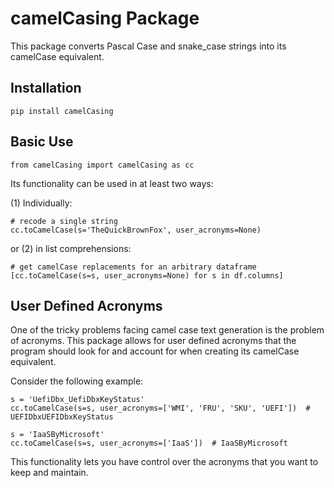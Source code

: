 # camelCasing Package

This package converts Pascal Case and snake_case strings into its camelCase
equivalent.


## Installation


```
pip install camelCasing
```


## Basic Use

```
from camelCasing import camelCasing as cc
```

Its functionality can be used in at least two ways:


(1) Individually:

```
# recode a single string
cc.toCamelCase(s='TheQuickBrownFox', user_acronyms=None)
```

or (2) in list comprehensions:

```
# get camelCase replacements for an arbitrary dataframe
[cc.toCamelCase(s=s, user_acronyms=None) for s in df.columns]
```

## User Defined Acronyms

One of the tricky problems facing camel case text generation is the problem
of acronyms. This package allows for user defined acronyms that the program
should look for and account for when creating its camelCase equivalent.

Consider the following example:

```
s = 'UefiDbx_UefiDbxKeyStatus'
cc.toCamelCase(s=s, user_acronyms=['WMI', 'FRU', 'SKU', 'UEFI'])  # UEFIDbxUEFIDbxKeyStatus

s = 'IaaSByMicrosoft'
cc.toCamelCase(s=s, user_acronyms=['IaaS'])  # IaaSByMicrosoft
```

This functionality lets you have control over the acronyms that you want to keep and maintain.
